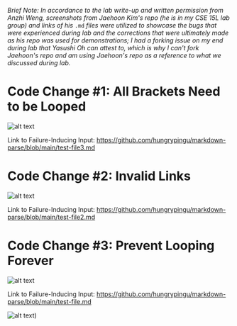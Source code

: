 *Brief Note: In accordance to the lab write-up and written permission from Anzhi Weng, screenshots from Jaehoon Kim's repo (he is in my CSE 15L lab group) and links of his* ```.md``` *files were utilized to showcase the bugs that were experienced during lab and the corrections that were ultimately made as his repo was used for demonstrations; I had a forking issue on my end during lab that Yasushi Oh can attest to, which is why I can't fork Jaehoon's repo and am using Jaehoon's repo as a reference to what we discussed during lab.*

# Code Change #1: All Brackets Need to be Looped

![alt text](https://user-images.githubusercontent.com/81746604/151634257-f6ac42e4-fd30-428a-9e7a-9e0e52900c74.png)

Link to Failure-Inducing Input: https://github.com/hungrypingu/markdown-parse/blob/main/test-file3.md



# Code Change #2: Invalid Links
![alt text](https://user-images.githubusercontent.com/81746604/151636944-99aecdcb-9517-4596-ab24-277f8c604e42.png)

Link to Failure-Inducing Input: https://github.com/hungrypingu/markdown-parse/blob/main/test-file2.md



# Code Change #3: Prevent Looping Forever
![alt text](https://user-images.githubusercontent.com/81746604/151633182-dfd1e949-9144-4948-95cf-1601d0ba9d82.png)

Link to Failure-Inducing Input: https://github.com/hungrypingu/markdown-parse/blob/main/test-file.md

![alt text](https://user-images.githubusercontent.com/81746604/151635904-61b9e92e-ddd2-4790-a375-6732eefc5c25.png))



